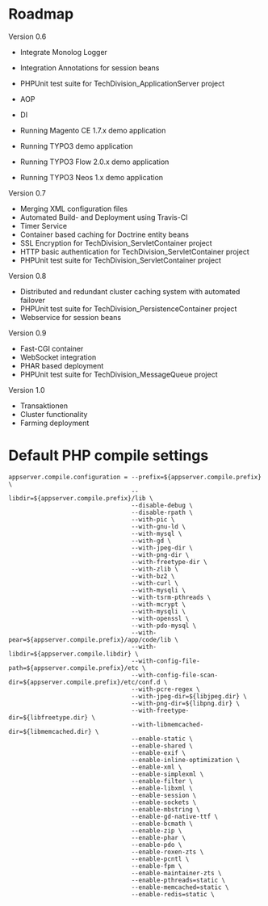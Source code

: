 # Roadmap

Version 0.6

* Integrate Monolog Logger
* Integration Annotations for session beans
* PHPUnit test suite for TechDivision_ApplicationServer project
* AOP
* DI

* Running Magento CE 1.7.x demo application
* Running TYPO3 demo application
* Running TYPO3 Flow 2.0.x demo application
* Running TYPO3 Neos 1.x demo application

Version 0.7

* Merging XML configuration files
* Automated Build- and Deployment using Travis-CI
* Timer Service
* Container based caching for Doctrine entity beans
* SSL Encryption for TechDivision_ServletContainer project
* HTTP basic authentication for TechDivision_ServletContainer project
* PHPUnit test suite for TechDivision_ServletContainer project

Version 0.8

* Distributed and redundant cluster caching system with automated failover
* PHPUnit test suite for TechDivision_PersistenceContainer project
* Webservice for session beans

Version 0.9

* Fast-CGI container
* WebSocket integration
* PHAR based deployment
* PHPUnit test suite for TechDivision_MessageQueue project

Version 1.0

* Transaktionen
* Cluster functionality
* Farming deployment

# Default PHP compile settings
	
```
appserver.compile.configuration = --prefix=${appserver.compile.prefix} \
								  --libdir=${appserver.compile.prefix}/lib \
								  --disable-debug \
								  --disable-rpath \
								  --with-pic \
								  --with-gnu-ld \
								  --with-mysql \
								  --with-gd \
								  --with-jpeg-dir \
								  --with-png-dir \
								  --with-freetype-dir \
								  --with-zlib \
								  --with-bz2 \
								  --with-curl \
			 					  --with-mysqli \
								  --with-tsrm-pthreads \
								  --with-mcrypt \
								  --with-mysqli \
								  --with-openssl \
								  --with-pdo-mysql \
								  --with-pear=${appserver.compile.prefix}/app/code/lib \
								  --with-libdir=${appserver.compile.libdir} \
								  --with-config-file-path=${appserver.compile.prefix}/etc \
								  --with-config-file-scan-dir=${appserver.compile.prefix}/etc/conf.d \
								  --with-pcre-regex \
								  --with-jpeg-dir=${libjpeg.dir} \
								  --with-png-dir=${libpng.dir} \
								  --with-freetype-dir=${libfreetype.dir} \
								  --with-libmemcached-dir=${libmemcached.dir} \
								  --enable-static \
								  --enable-shared \
								  --enable-exif \
								  --enable-inline-optimization \
								  --enable-xml \
								  --enable-simplexml \
								  --enable-filter \
								  --enable-libxml \
								  --enable-session \
								  --enable-sockets \
								  --enable-mbstring \
								  --enable-gd-native-ttf \
								  --enable-bcmath \
								  --enable-zip \
								  --enable-phar \
								  --enable-pdo \
								  --enable-roxen-zts \
								  --enable-pcntl \
								  --enable-fpm \
								  --enable-maintainer-zts \
								  --enable-pthreads=static \
								  --enable-memcached=static \
								  --enable-redis=static \
```